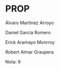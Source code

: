 # PROP
Álvaro Martínez Arroyo

Daniel García Romero

Erick Aramayo Monrroy

Robert Almar Graupera

Nota: 9
